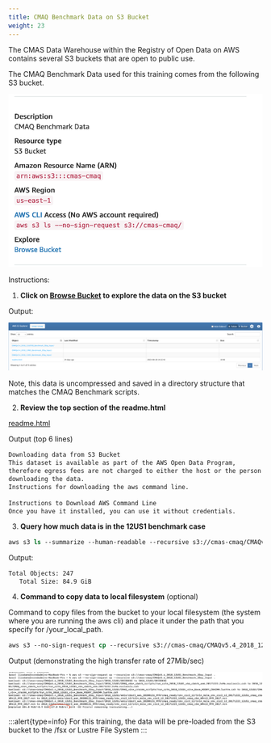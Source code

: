 ```yaml
---
title: CMAQ Benchmark Data on S3 Bucket
weight: 23
---
```


The CMAS Data Warehouse within the Registry of Open Data on AWS contains several S3 buckets that are open to public use.

The CMAQ Benchmark Data used for this training comes from the following S3 bucket.

   ![cmaq benchmark data on s3](/static/images/2-cmaq-benchmark-data-s3.png)

Instructions:

1. **Click on [Browse Bucket](https://cmas-cmaq.s3.amazonaws.com/index.html) to explore the data on the S3 bucket**

Output:

![cmaq benchmark data on s3](/static/images/2-browse-cmas-cmaq-s3-bucket.png)

Note, this data is uncompressed and saved in a directory structure that matches the CMAQ Benchmark scripts.


2. **Review the top section of the readme.html**

[readme.html](https://cmas-cmaq.s3.amazonaws.com/readme.html)

Output (top 6 lines)

```
Downloading data from S3 Bucket
This dataset is available as part of the AWS Open Data Program, therefore egress fees are not charged to either the host or the person downloading the data.
Instructions for downloading the aws command line.

Instructions to Download AWS Command Line
Once you have it installed, you can use it without credentials.

```


3. **Query how much data is in the 12US1 benchmark case**

```csh
aws s3 ls --summarize --human-readable --recursive s3://cmas-cmaq/CMAQv5.4_2018_12US1_Benchmark_2Day_Input
```

Output:

```
Total Objects: 247
   Total Size: 84.9 GiB

```

4. **Command to copy data to local filesystem** (optional)

Command to copy files from the bucket to your local filesystem (the system where you are running the aws cli) and place it under the path that you specify for /your_local_path.

```csh
aws s3 --no-sign-request cp --recursive s3://cmas-cmaq/CMAQv5.4_2018_12US1_Benchmark_2Day_Input /your_local_path/
```

Output (demonstrating the high transfer rate of 27Mib/sec)

![aws copy rate](/static/images/2-aws-cp-transfer-rate.png)


:::alert{type=info}
For this training, the data will be pre-loaded from the S3 bucket to the /fsx or Lustre File System
:::

